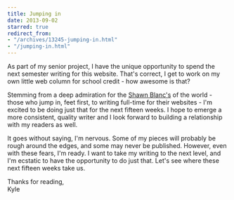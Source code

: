 ```yaml
---
title: Jumping in
date: 2013-09-02
starred: true
redirect_from:
- "/archives/13245-jumping-in.html"
- "/jumping-in.html"
---
```



As part of my senior project, I have the unique opportunity to spend the next semester writing for this website. That's correct, I get to work on my own little web column for school credit - how awesome is that?

Stemming from a deep admiration for the [Shawn Blanc's](http://shawnblanc.net) of the world - those who jump in, feet first, to writing full-time for their websites - I'm excited to be doing just that for the next fifteen weeks. I hope to emerge a more consistent, quality writer and I look forward to building a relationship with my readers as well.

It goes without saying, I'm nervous. Some of my pieces will probably be rough around the edges, and some may never be published. However, even with these fears, I'm ready. I want to take my writing to the next level, and I'm ecstatic to have the opportunity to do just that. Let's see where these next fifteen weeks take us.

Thanks for reading,<br>
Kyle
